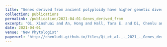 ```yaml
---
title: "Genes derived from ancient polyploidy have higher genetic diversity and are associated with domestication in {{Brassica"
collection: publications
permalink: /publication/2021-04-01-Genes_derived_from
excerpt: 'Qi, Xinshuai and An, Hong and Hall, Tara E. and Di, Chenlu and Blischak, Paul D. and McKibben, Michael T. W. and Hao, Yue and Conant, Gavin C. and Pires, J. Chris and Barker, Michael S.'
date: 2021-04-01
venue: 'New Phytologist'
paperurl: 'http://chenludi.github.io/files/Qi_et_al._-_2021_-_Genes_derived_from_ancient_polyploidy_have_higher_.pdf'
---
```


